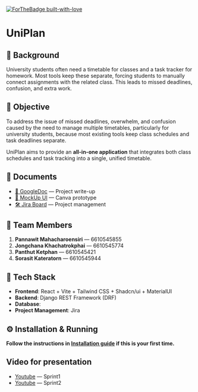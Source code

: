 [![ForTheBadge built-with-love](http://ForTheBadge.com/images/badges/built-with-love.svg)](https://GitHub.com/Naereen/)

# UniPlan

## 📖 Background

University students often need a timetable for classes and a task tracker for homework. Most tools keep these separate, forcing students to manually connect assignments with the related class. This leads to missed deadlines, confusion, and extra work.

## 🎯 Objective

To address the issue of missed deadlines, overwhelm, and confusion caused by the need to manage multiple timetables, particularly for university students, because most existing tools keep class schedules and task deadlines separate.  

UniPlan aims to provide an **all-in-one application** that integrates both class schedules and task tracking into a single, unified timetable.

## 📂 Documents

- [📄 GoogleDoc](https://docs.google.com/document/d/1DCrA-3688mUq6HGsNAnI9CS53ziWLud2McELJog4sqA/edit?usp=sharing) — Project write-up  
- [🎨 MockUp UI](https://www.canva.com/design/DAGxuHuyKDU/g_PNCcumdICsxAvOEeKd9A/edit?utm_content=DAGxuHuyKDU&utm_campaign=designshare&utm_medium=link2&utm_source=sharebutton) — Canva prototype  
- [🛠 Jira Board](https://ku-team-panthut.atlassian.net/jira/software/projects/TAW/settings/access) — Project management  

## 👥 Team Members

1. **Pannawit Mahacharoensiri** — 6610545855  
2. **Jongchana Khachatrokphai** — 6610545774  
3. **Panthut Ketphan** — 6610545421  
4. **Sorasit Kateratorn** — 6610545944  

## 🚀 Tech Stack

- **Frontend**: React + Vite + Tailwind CSS + Shadcn/ui + MaterialUI
- **Backend**: Django REST Framework (DRF)  
- **Database**:
- **Project Management**: Jira  

## ⚙️ Installation & Running

**Follow the instructions in [Installation guide](INSTALLATION.md) if this is your first time.**

## Video for presentation

- [Youtube](https://youtu.be/29njDEQp5Lw) — Sprint1
- [Youtube](https://youtu.be/Kt2AmCMqfLU) — Sprint2
